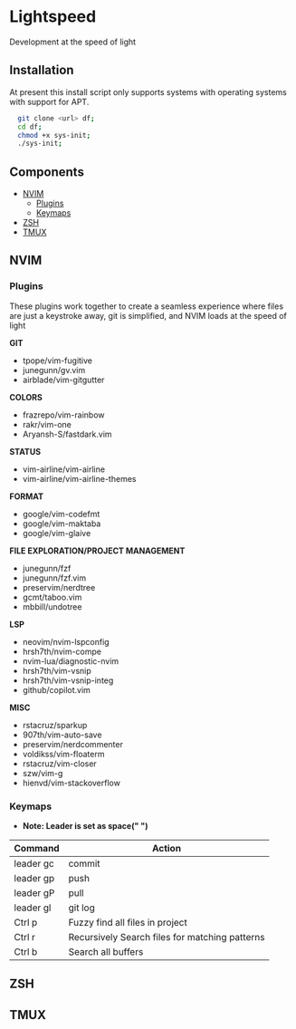 # Lightspeed

Development at the speed of light

## Installation

At present this install script only supports systems with operating systems with support for APT.

```bash
  git clone <url> df;
  cd df;
  chmod +x sys-init;
  ./sys-init;
```

## Components

- [NVIM](#NVIM)
  - [Plugins](##Plugins)
  - [Keymaps](##Keymaps)
- [ZSH](#ZSH)
- [TMUX](#TMUX)

## NVIM

### Plugins

These plugins work together to create a seamless experience where
files are just a keystroke away, git is simplified, and NVIM loads at the speed of light

**GIT**

- tpope/vim-fugitive
- junegunn/gv.vim
- airblade/vim-gitgutter

**COLORS**

- frazrepo/vim-rainbow
- rakr/vim-one
- Aryansh-S/fastdark.vim

**STATUS**

- vim-airline/vim-airline
- vim-airline/vim-airline-themes

**FORMAT**

- google/vim-codefmt
- google/vim-maktaba
- google/vim-glaive

**FILE EXPLORATION/PROJECT MANAGEMENT**

- junegunn/fzf
- junegunn/fzf.vim
- preservim/nerdtree
- gcmt/taboo.vim
- mbbill/undotree

**LSP**

- neovim/nvim-lspconfig
- hrsh7th/nvim-compe
- nvim-lua/diagnostic-nvim
- hrsh7th/vim-vsnip
- hrsh7th/vim-vsnip-integ
- github/copilot.vim

**MISC**

- rstacruz/sparkup
- 907th/vim-auto-save
- preservim/nerdcommenter
- voldikss/vim-floaterm
- rstacruz/vim-closer
- szw/vim-g
- hienvd/vim-stackoverflow

### Keymaps

- **Note: Leader is set as space(" ")**

|Command|Action|
|-|-|
|leader gc|commit|
|leader gp|push|
|leader gP|pull|
|leader gl|git log|
|Ctrl p|Fuzzy find all files in project|
|Ctrl r|Recursively Search files for matching patterns|
|Ctrl b|Search all buffers|

## ZSH

## TMUX
